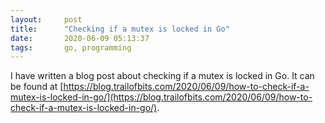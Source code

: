```yaml
---
layout:     post
title:      "Checking if a mutex is locked in Go"
date:       2020-06-09 05:13:37
tags:       go, programming
---
```


I have written a blog post about checking if a mutex is locked in Go. It can be found at [https://blog.trailofbits.com/2020/06/09/how-to-check-if-a-mutex-is-locked-in-go/](https://blog.trailofbits.com/2020/06/09/how-to-check-if-a-mutex-is-locked-in-go/).
